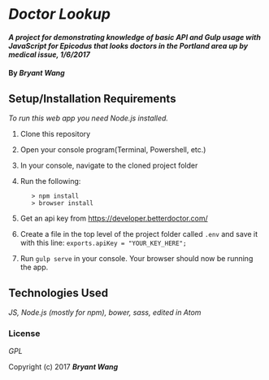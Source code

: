 # _Doctor Lookup_

#### _A project for demonstrating knowledge of basic API and Gulp usage with JavaScript for Epicodus that looks doctors in the Portland area up by medical issue, 1/6/2017_

#### By _**Bryant Wang**_

## Setup/Installation Requirements

_To run this web app you need Node.js installed._

1. Clone this repository
2. Open your console program(Terminal, Powershell, etc.)
3. In your console, navigate to the cloned project folder
4. Run the following:

          > npm install
          > browser install


5. Get an api key from https://developer.betterdoctor.com/
6. Create a file in the top level of the project folder called `.env` and save it with this line: `exports.apiKey = "YOUR_KEY_HERE";`
7. Run `gulp serve` in your console. Your browser should now be running the app.


## Technologies Used

_JS, Node.js (mostly for npm), bower, sass, edited in Atom_

### License

*GPL*

Copyright (c) 2017 **_Bryant Wang_**
